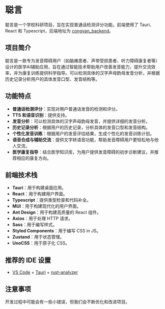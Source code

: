 # 聪言

聪言是一个学校科研项目，旨在实现普通话检测评分功能。前端使用了 Tauri、React 和 Typescript，后端地址为 [congyan_backend](https://github.com/jcmz19/congyan_backend/)。

## 项目简介

聪言是一款专为发音障碍用户（如脑瘫患者、声带受损患者、听力障碍康复者等）设计的医学AI辅助应用，旨在通过智能技术帮助用户改善发音能力，提升交流效率，并为康复训练提供科学指导。可以检测具体的汉字声母韵母发音分析，并根据历史记录分析用户的具体发音口型、发音结构等。

## 功能特点

- **普通话检测评分**：实现对用户普通话发音的检测和评分。
- **TTS 和语音识别**：提供支持。
- **发音分析**：可以检测具体的汉字声母韵母发音，并提供详细的发音分析。
- **历史记录分析**：根据用户的历史记录，分析具体的发音口型和发音结构。
- **个性化发音训练**：根据用户的发音评估结果，生成个性化的发音训练计划。
- **语音合成与辅助交流**：提供文字转语音功能，帮助发音障碍用户更轻松地与他人交流。
- **医学康复指导**：结合医学知识库，为用户提供发音障碍的初步诊断建议，并推荐相应的康复方向。

## 前端技术栈

- **Tauri**：用于构建桌面应用。
- **React**：用于构建用户界面。
- **Typescript**：提供类型检查和代码补全。
- **MUI**：用于构建现代化的用户界面。
- **Ant Design**：用于构建高质量的 React 组件。
- **Axios**：用于处理 HTTP 请求。
- **Sass**：用于编写样式。
- **Styled Components**：用于编写 CSS in JS。
- **Zustand**：用于状态管理。
- **UnoCSS**：用于原子化 CSS。

## 推荐的 IDE 设置

- [VS Code](https://code.visualstudio.com/) + [Tauri](https://marketplace.visualstudio.com/items?itemName=tauri-apps.tauri-vscode) + [rust-analyzer](https://marketplace.visualstudio.com/items?itemName=rust-lang.rust-analyzer)

## 注意事项

开发过程中可能会有一些小错误，但我们会不断优化和改进项目。